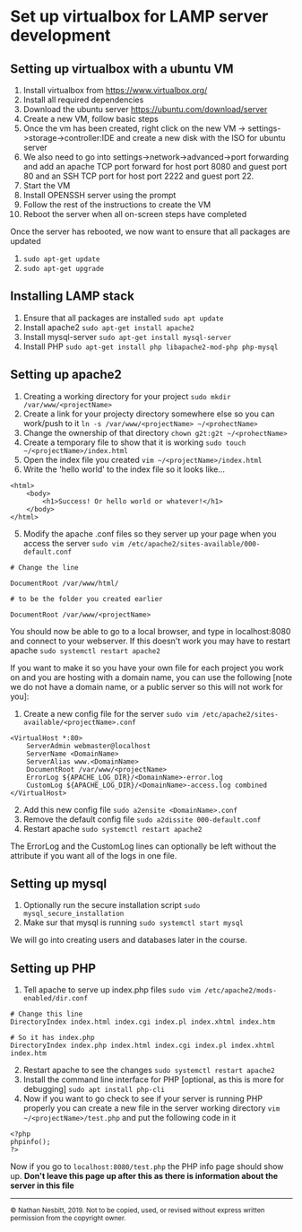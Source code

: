 # Set up virtualbox for LAMP server development

## Setting up virtualbox with a ubuntu VM
1. Install virtualbox from https://www.virtualbox.org/
2. Install all required dependencies
3. Download the ubuntu server https://ubuntu.com/download/server
4. Create a new VM, follow basic steps
5. Once the vm has been created, right click on the new VM -> settings->storage->controller:IDE and create a new disk with the ISO for ubuntu server
6. We also need to go into settings->network->advanced->port forwarding and add an apache TCP port forward for host port 8080 and guest port 80 and an SSH TCP port for host port 2222 and guest port 22.
6. Start the VM
7. Install OPENSSH server using the prompt 
8. Follow the rest of the instructions to create the VM
9. Reboot the server when all on-screen steps have completed

Once the server has rebooted, we now want to ensure that all packages are updated
1. `sudo apt-get update`
2. `sudo apt-get upgrade`

## Installing LAMP stack
1. Ensure that all packages are installed `sudo apt update` 
2. Install apache2 `sudo apt-get install apache2` 
3. Install mysql-server `sudo apt-get install mysql-server`
4. Install PHP `sudo apt-get install php libapache2-mod-php php-mysql`

## Setting up apache2
1. Creating a working directory for your project `sudo mkdir /var/www/<projectName>`
2. Create a link for your projecty directory somewhere else so you can work/push to it `ln -s /var/www/<projectName> ~/<prohectName>`
3. Change the ownership of that directory `chown g2t:g2t ~/<prohectName>`
2. Create a temporary file to show that it is working `sudo touch ~/<projectName>/index.html`
3. Open the index file you created `vim ~/<projectName>/index.html`
4. Write the 'hello world' to the index file so it looks like...

```
<html>
    <body>
        <h1>Success! Or hello world or whatever!</h1>
    </body>
</html>

```
5. Modify the apache .conf files so they server up your page when you access the server `sudo vim /etc/apache2/sites-available/000-default.conf`  
```
# Change the line 

DocumentRoot /var/www/html/

# to be the folder you created earlier

DocumentRoot /var/www/<projectName>
```

You should now be able to go to a local browser, and type in localhost:8080 and connect to your webserver. If this doesn't work you may have to restart apache `sudo systemctl restart apache2`

If you want to make it so you have your own file for each project you work on and you are hosting with a domain name, you can use the following [note we do not have a domain name, or a public server so this will not work for you]:
1. Create a new config file for the server `sudo vim /etc/apache2/sites-available/<projectName>.conf`
```
<VirtualHost *:80>
    ServerAdmin webmaster@localhost
    ServerName <DomainName>
    ServerAlias www.<DomainName>
    DocumentRoot /var/www/<projectName>
    ErrorLog ${APACHE_LOG_DIR}/<DomainName>-error.log
    CustomLog ${APACHE_LOG_DIR}/<DomainName>-access.log combined
</VirtualHost>
```
2. Add this new config file `sudo a2ensite <DomainName>.conf`
3. Remove the default config file `sudo a2dissite 000-default.conf`
4. Restart apache `sudo systemctl restart apache2`


The ErrorLog and the CustomLog lines can optionally be left without the <DomainName> attribute if you want all of the logs in one file.

## Setting up mysql
1. Optionally run the secure installation script `sudo mysql_secure_installation`
2. Make sur that mysql is running `sudo systemctl start mysql`

We will go into creating users and databases later in the course.

## Setting up PHP
1. Tell apache to serve up index.php files `sudo vim /etc/apache2/mods-enabled/dir.conf`
```
# Change this line
DirectoryIndex index.html index.cgi index.pl index.xhtml index.htm

# So it has index.php
DirectoryIndex index.php index.html index.cgi index.pl index.xhtml index.htm
```

2. Restart apache to see the changes `sudo systemctl restart apache2`
3. Install the command line interface for PHP [optional, as this is more for debugging] `sudo apt install php-cli`
4. Now if you want to go check to see if your server is running PHP properly you can create a new file in the server working directory `vim ~/<projectName>/test.php` and put the following code in it
```
<?php
phpinfo();
?>
```
Now if you go to `localhost:8080/test.php` the PHP info page should show up. **Don't leave this page up after this as there is information about the server in this file**

---
<small>© Nathan Nesbitt, 2019. Not to be copied, used, or revised without express written permission from the copyright owner.</small>